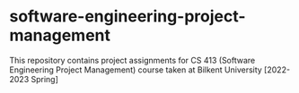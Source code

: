 # software-engineering-project-management
This repository contains project assignments for CS 413 (Software Engineering Project Management) course taken at Bilkent University [2022-2023 Spring]
